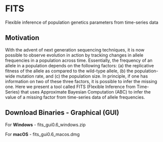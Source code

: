 # FITS
Flexible inference of population genetics parameters from time-series data

## Motivation
With the advent of next generation sequencing techniques, it is now possible to observe evolution in action by tracking 
changes in allele frequencies in a population across time. 
Essentially, the frequency of an allele in a population depends on the following factors: 
(a) the replicative fitness of the allele as compared to the wild-type allele, 
(b) the population-wide mutation rate, and 
(c) the population size. In principle, if one has information on two of these three factors, it is possible to infer the missing one. 
Here we present a tool called FITS (Flexible Inference from Time-Series) that uses Approximate Bayesian Computation (ABC) to infer the 
value of a missing factor from time-series data of allele frequencies. 

## Download Binaries - Graphical (GUI)
For __Windows__ - fits_gui0.6_windows.zip

For __macOS__ - fits_gui0.6_macos.dmg
